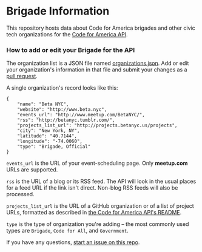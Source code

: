 # Brigade Information

This repository hosts data about Code for America brigades and other civic tech organizations for the [Code for America API](https://github.com/codeforamerica/cfapi/).

### How to add or edit your Brigade for the API

The organization list is a JSON file named [organizations.json](https://github.com/codeforamerica/brigade-information/blob/master/organizations.json). Add or edit your organization's information in that file and submit your changes as a [pull request](https://help.github.com/articles/using-pull-requests/).

A single organization's record looks like this:

```
{
    "name": "Beta NYC",
    "website": "http://www.beta.nyc",
    "events_url": "http://www.meetup.com/BetaNYC/",
    "rss": "http://betanyc.tumblr.com/",
    "projects_list_url": "http://projects.betanyc.us/projects",
    "city": "New York, NY",
    "latitude": "40.7144",
    "longitude": "-74.0060",
    "type": "Brigade, Official"
}
```

`events_url` is the URL of your event-scheduling page. Only **meetup.com** URLs are supported.

`rss` is the URL of a blog or its RSS feed. The API will look in the usual places for a feed URL if the link isn't direct. Non-blog RSS feeds will also be processed.

`projects_list_url` is the URL of a GitHub organization or of a list of project URLs, formatted as described in [the Code for America API's README](https://github.com/codeforamerica/cfapi/#projects-list).

`type` is the type of organization you're adding – the most commonly used types are `Brigade`, `Code for All`, and `Government`.

If you have any questions, [start an issue on this repo](https://github.com/codeforamerica/brigade-information/issues).
